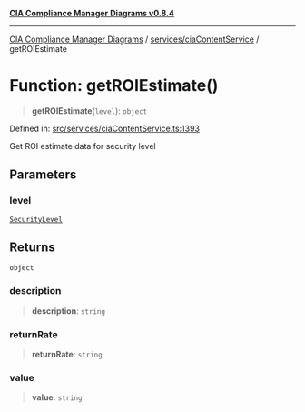 [**CIA Compliance Manager Diagrams v0.8.4**](../../../README.md)

***

[CIA Compliance Manager Diagrams](../../../modules.md) / [services/ciaContentService](../README.md) / getROIEstimate

# Function: getROIEstimate()

> **getROIEstimate**(`level`): `object`

Defined in: [src/services/ciaContentService.ts:1393](https://github.com/Hack23/cia-compliance-manager/blob/a6d8d6a2cab2160940b9a047208c12088d7e02cf/src/services/ciaContentService.ts#L1393)

Get ROI estimate data for security level

## Parameters

### level

[`SecurityLevel`](../../../types/cia/type-aliases/SecurityLevel.md)

## Returns

`object`

### description

> **description**: `string`

### returnRate

> **returnRate**: `string`

### value

> **value**: `string`
